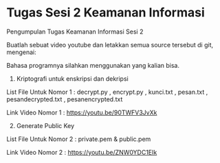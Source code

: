# Tugas Sesi 2 Keamanan Informasi
Pengumpulan Tugas Keamanan Informasi Sesi 2

Buatlah sebuat video youtube dan letakkan semua source tersebut di git, mengenai:

Bahasa programnya silahkan menggunakan yang kalian bisa.
1. Kriptografi untuk enskripsi dan dekripsi 

List File Untuk Nomor 1 : 
decrypt.py , encrypt.py , kunci.txt , pesan.txt , pesandecrypted.txt , pesanencrypted.txt

Link Video Nomor 1 : https://youtu.be/90TWFV3JvXk

2. Generate Public Key

List File Untuk Nomor 2 :
private.pem & public.pem

Link Video Nomor 2 : https://youtu.be/ZNW0YDC1EIk
